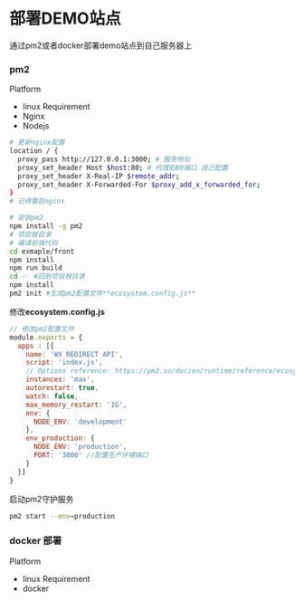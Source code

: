 # 部署DEMO站点
通过pm2或者docker部署demo站点到自己服务器上


### pm2
Platform
  - linux 
Requirement
  - Nginx
  - Nodejs
```bash
# 更新nginx配置
location / {
  proxy_pass http://127.0.0.1:3000; # 服务地址
  proxy_set_header Host $host:80; # 代理到80端口 自己配置
  proxy_set_header X-Real-IP $remote_addr;
  proxy_set_header X-Forwarded-For $proxy_add_x_forwarded_for;
}
# 记得重启nginx
```
```bash
# 安装pm2
npm install -g pm2
# 项目根目录
# 编译前端代码
cd exmaple/front
npm install
npm run build
cd -  #回到项目根目录
npm install
pm2 init #生成pm2配置文件**ecosystem.config.js**
```
修改**ecosystem.config.js**
```js
// 修改pm2配置文件
module.exports = {
  apps : [{
    name: 'WX REDIRECT API',
    script: 'index.js',
    // Options reference: https://pm2.io/doc/en/runtime/reference/ecosystem-file/
    instances: 'max',
    autorestart: true,
    watch: false,
    max_memory_restart: '1G',
    env: {
      NODE_ENV: 'development'
    },
    env_production: {
      NODE_ENV: 'production',
      PORT: '3000' //配置生产环境端口
    }
  }]
}
```
启动pm2守护服务
```bash
pm2 start --env=production
```

### docker 部署
Platform
  - linux 
Requirement
  - docker
